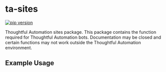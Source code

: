 # ta-sites
[![pip version](https://img.shields.io/pypi/v/ta-sites.svg)](https://pypi.python.org/pypi/ta-sites)

Thoughtful Automation sites package. This package contains the function required for Thoughtful Automation bots. Documentation may be closed and certain functions may not work outside the Thoughtful Automation environment.

Example Usage
-------------
